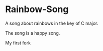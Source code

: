 # Rainbow-Song

A song about rainbows in the key of C major.

The song is a happy song.

My first fork
